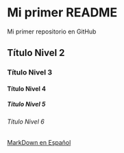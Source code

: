# Mi primer README
Mi primer repositorio en GitHub

## Título Nivel 2
### Título Nivel 3
#### Título Nivel 4
##### Título Nivel 5
###### Título Nivel 6

[MarkDown en Español](https://markdown.es/)

